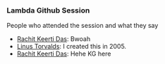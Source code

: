 ### Lambda Github Session

People who attended the session and what they say 

- [Rachit Keerti Das](https://github.com/RachitKeertiDas): Bwoah
- [Linus Torvalds](https://github.com/torvalds): I created this in 2005.
- [Rachit Keerti Das](https://github.com/RachitKeertiDas): Hehe KG here
